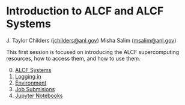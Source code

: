 
# Introduction to ALCF and ALCF Systems

J. Taylor Childers (jchilders@anl.gov)
Misha Salim (msalim@anl.gov)

This first session is focused on introducing the ALCF supercomputing resources, how to access them, and how to use them.

0. [ALCF Systems](00_computeSystems.md)
1. [Logging in](01_howToLogin.md)
2. [Environment](02_howToSetupEnvironment.md)
3. [Job Submisions](03_jobQueuesSubmission.md)
4. [Jupyter Notebooks](04_jupyterNotebooks.md)


